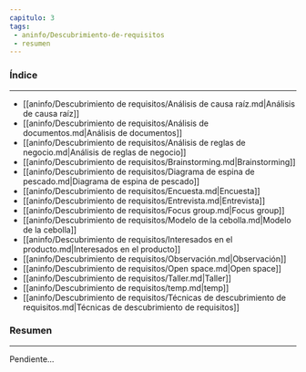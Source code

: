 ```yaml
---
capitulo: 3
tags: 
 - aninfo/Descubrimiento-de-requisitos
 - resumen
---
```

### Índice 
---
* [[aninfo/Descubrimiento de requisitos/Análisis de causa raíz.md|Análisis de causa raíz]]
* [[aninfo/Descubrimiento de requisitos/Análisis de documentos.md|Análisis de documentos]]
* [[aninfo/Descubrimiento de requisitos/Análisis de reglas de negocio.md|Análisis de reglas de negocio]]
* [[aninfo/Descubrimiento de requisitos/Brainstorming.md|Brainstorming]]
* [[aninfo/Descubrimiento de requisitos/Diagrama de espina de pescado.md|Diagrama de espina de pescado]]
* [[aninfo/Descubrimiento de requisitos/Encuesta.md|Encuesta]]
* [[aninfo/Descubrimiento de requisitos/Entrevista.md|Entrevista]]
* [[aninfo/Descubrimiento de requisitos/Focus group.md|Focus group]]
* [[aninfo/Descubrimiento de requisitos/Modelo de la cebolla.md|Modelo de la cebolla]]
* [[aninfo/Descubrimiento de requisitos/Interesados en el producto.md|Interesados en el producto]]
* [[aninfo/Descubrimiento de requisitos/Observación.md|Observación]]
* [[aninfo/Descubrimiento de requisitos/Open space.md|Open space]]
* [[aninfo/Descubrimiento de requisitos/Taller.md|Taller]]
* [[aninfo/Descubrimiento de requisitos/temp.md|temp]]
* [[aninfo/Descubrimiento de requisitos/Técnicas de descubrimiento de requisitos.md|Técnicas de descubrimiento de requisitos]]

### Resumen
---
Pendiente...